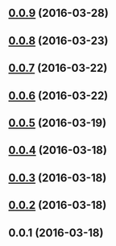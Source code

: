 <a name="0.0.9"></a>
## [0.0.9](https://github.com/mathiasarmstrong/revinue-account-manager/compare/0.0.8...v0.0.9) (2016-03-28)




<a name="0.0.8"></a>
## [0.0.8](https://github.com/mathiasarmstrong/revinue-account-manager/compare/0.0.7...v0.0.8) (2016-03-23)




<a name="0.0.7"></a>
## [0.0.7](https://github.com/mathiasarmstrong/revinue-account-manager/compare/0.0.6...v0.0.7) (2016-03-22)




<a name="0.0.6"></a>
## [0.0.6](https://github.com/mathiasarmstrong/revinue-account-manager/compare/0.0.5...v0.0.6) (2016-03-22)




<a name="0.0.5"></a>
## [0.0.5](https://github.com/mathiasarmstrong/revinue-account-manager/compare/0.0.4...v0.0.5) (2016-03-19)




<a name="0.0.4"></a>
## [0.0.4](https://github.com/mathiasarmstrong/revinue-account-manager/compare/0.0.3...v0.0.4) (2016-03-18)




<a name="0.0.3"></a>
## [0.0.3](https://github.com/mathiasarmstrong/revinue-account-manager/compare/0.0.2...v0.0.3) (2016-03-18)




<a name="0.0.2"></a>
## [0.0.2](https://github.com/mathiasarmstrong/revinue-account-manager/compare/0.0.1...v0.0.2) (2016-03-18)




<a name="0.0.1"></a>
## 0.0.1 (2016-03-18)




